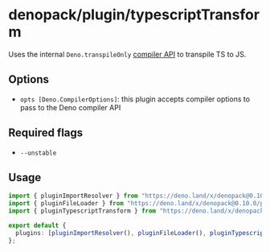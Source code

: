 # denopack/plugin/typescriptTransform

Uses the internal `Deno.transpileOnly` [compiler API](https://deno.land/manual/runtime/compiler_apis) to transpile TS to JS.

## Options

- `opts [Deno.CompilerOptions]`: this plugin accepts compiler options to pass to the Deno compiler API

## Required flags

- `--unstable`

## Usage

```ts
import { pluginImportResolver } from "https://deno.land/x/denopack@0.10.0/plugin/importResolver/mod.ts";
import { pluginFileLoader } from "https://deno.land/x/denopack@0.10.0/plugin/fileLoader/mod.ts";
import { pluginTypescriptTransform } from "https://deno.land/x/denopack@0.10.0/plugin/typescriptTransform/mod.ts";

export default {
  plugins: [pluginImportResolver(), pluginFileLoader(), pluginTypescriptTransform({ ...myOptions })],
};
```

